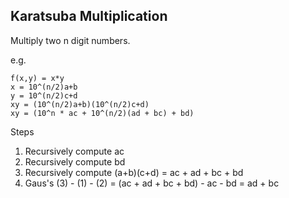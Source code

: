 ## Karatsuba Multiplication

Multiply two n digit numbers.

e.g.
```
f(x,y) = x*y
x = 10^(n/2)a+b
y = 10^(n/2)c+d
xy = (10^(n/2)a+b)(10^(n/2)c+d)
xy = (10^n * ac + 10^(n/2)(ad + bc) + bd)
```

Steps
1. Recursively compute ac
2. Recursively compute bd
3. Recursively compute (a+b)(c+d) = ac + ad + bc + bd
4. Gaus's (3) - (1) - (2) = (ac + ad + bc + bd) - ac - bd = ad + bc
